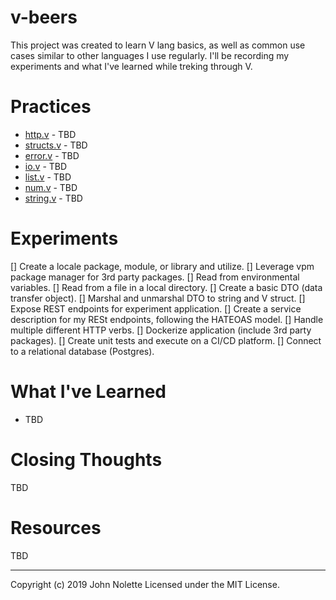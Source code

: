 # v-beers

This project was created to learn V lang basics, as well as common use cases similar to other languages I use regularly. I'll be recording my experiments and what I've learned while treking through V.

# Practices

* [http.v]() - TBD
* [structs.v]() - TBD
* [error.v]() - TBD
* [io.v]() - TBD
* [list.v]() - TBD
* [num.v]() - TBD
* [string.v]() - TBD

# Experiments

[] Create a locale package, module, or library and utilize.
[] Leverage vpm package manager for 3rd party packages.
[] Read from environmental variables.
[] Read from a file in a local directory.
[] Create a basic DTO (data transfer object).
[] Marshal and unmarshal DTO to string and V struct.
[] Expose REST endpoints for experiment application.
[] Create a service description for my RESt endpoints, following the HATEOAS model.
[] Handle multiple different HTTP verbs.
[] Dockerize application (include 3rd party packages).
[] Create unit tests and execute on a CI/CD platform.
[] Connect to a relational database (Postgres).

# What I've Learned

* TBD

# Closing Thoughts

TBD

# Resources

TBD

---

Copyright (c) 2019 John Nolette Licensed under the MIT License.
